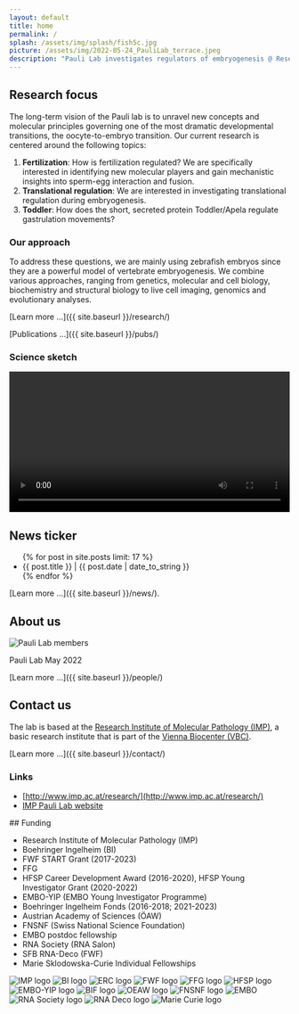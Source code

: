 ```yaml
---
layout: default
title: home
permalink: /
splash: /assets/img/splash/fish5c.jpg
picture: /assets/img/2022-05-24_PauliLab_terrace.jpeg
description: "Pauli Lab investigates regulators of embryogenesis @ Research Institute of Molecular Pathology (IMP), Vienna Biocenter."
---
```

<div class="row">
<div class="col-sm-4" markdown="1">

## Research focus

The long-term vision of the Pauli lab is to unravel new concepts and molecular principles governing one of the most dramatic developmental transitions, the oocyte-to-embryo transition. Our current research is centered around the following topics:

1. **Fertilization**: How is fertilization regulated? We are specifically interested in identifying new molecular players and gain mechanistic insights into sperm-egg interaction and fusion.
2. **Translational regulation**: We are interested in investigating translational regulation during embryogenesis.
3. **Toddler**: How does the short, secreted protein Toddler/Apela regulate gastrulation movements?

### Our approach

To address these questions, we are mainly using zebrafish embryos since they are a powerful model of vertebrate embryogenesis. We combine various approaches, ranging from genetics, molecular and cell biology, biochemistry and structural biology to live cell imaging, genomics and evolutionary analyses.

[Learn more &hellip;]({{ site.baseurl }}/research/)

[Publications &hellip;]({{ site.baseurl }}/pubs/)


### Science sketch

<video width="100%" height="auto" controls>
  <source src="/assets/vid/bouncer-sketch.mp4" type="video/mp4">
  Your browser does not support the video tag.
</video>

</div>
<div class="col-sm-4" markdown="1">

## News ticker

<ul>
{% for post in site.posts limit: 17 %}
<li>{{ post.title }} | {{ post.date | date_to_string }}</li>
{% endfor %}
</ul>

[Learn more &hellip;]({{ site.baseurl }}/news/).

</div>
<div class="col-sm-4" markdown="1">

## About us

<img class="img-fluid" alt="Pauli Lab members"
src="{{ site.baseurl }}/assets/img/2022-05-24_PauliLab_terrace.jpeg">

Pauli Lab May 2022

[Learn more &hellip;]({{ site.baseurl }}/people/)

## Contact us

The lab is based at the
[Research Institute of Molecular Pathology (IMP)](http://www.imp.ac.at/), a
basic research institute that is part of the
[Vienna Biocenter (VBC)](http://www.viennabiocenter.org).

[Learn more &hellip;]({{ site.baseurl }}/contact/)

### Links

* [http://www.imp.ac.at/research/](http://www.imp.ac.at/research/)
* [IMP Pauli Lab website](https://www.imp.ac.at/groups/andrea-pauli/)

</div>

<div class="col-sm-12" markdown="1">
## Funding

<div class="sr-only">

* Research Institute of Molecular Pathology (IMP)
* Boehringer Ingelheim (BI)
* FWF START Grant (2017-2023)
* FFG
* HFSP Career Development Award (2016-2020), HFSP Young Investigator Grant (2020-2022)
* EMBO-YIP (EMBO Young Investigator Programme)
* Boehringer Ingelheim Fonds (2016-2018; 2021-2023)
* Austrian Academy of Sciences (ÖAW)
* FNSNF (Swiss National Science Foundation)
* EMBO postdoc fellowship
* RNA Society (RNA Salon)
* SFB RNA-Deco (FWF)
* Marie Sklodowska-Curie Individual Fellowships

</div>
<div class="funding" aria-hidden="true">

<img id="imp-logo" src="{{ site.baseurl }}/assets/img/logo/imp1-180px.png" alt="IMP logo" title="Research Institute of Molecular Pathology (IMP)">
<img id="bi-logo" src="{{ site.baseurl }}/assets/img/logo/BI.png" alt="BI logo" title="BI">
<img id="ERC" src="{{ site.baseurl }}/assets/img/logo/ERC_logo.png" alt="ERC logo" title="ERC">
<img id="fwf-logo" src="{{ site.baseurl }}/assets/img/logo/fwf-200px.png" alt="FWF logo" title="FWF START Grant 2017">
<img id="ffg" src="{{ site.baseurl }}/assets/img/logo/FFG.png" alt="FFG logo" title="FFG">
<img id="hfsp-logo" src="{{ site.baseurl }}/assets/img/logo/hfsp-110px.png" alt="HFSP logo" title="HFSP Career Development Award">
<img id="embo-yip" src="{{ site.baseurl }}/assets/img/logo/embo-yip.png" alt="EMBO-YIP logo" title="EMBO YIP">
<img id="bif-logo" src="{{ site.baseurl }}/assets/img/logo/bif-200px.png" alt="BIF logo" title="Boehringer Ingelheim Fonds">
<img id="oeaw-logo" src="{{ site.baseurl }}/assets/img/logo/oeaw-200px.png" alt="OEAW logo" title="Austrian Academy of Sciences (ÖAW)">
<img id="fnsnf-logo" src="{{ site.baseurl }}/assets/img/logo/FNSNF_logo.jpeg" alt="FNSNF logo" title="FNSNF">
<img id="embo-logo" src="{{ site.baseurl }}/assets/img/logo/EMBO.jpeg" alt="EMBO" title="EMBO">
<img id="rna-society-logo" src="{{ site.baseurl }}/assets/img/logo/rna-society-125px.png" alt="RNA Society logo" title="RNA Society (RNASalon)">
<img id="sfb-rna-deco" src="{{ site.baseurl }}/assets/img/logo/SFB-RNAdeco_logo.jpg" alt="RNA Deco logo" title="RNA Deco (RNADeco)">
<img id="Marie-Curie" src="{{ site.baseurl }}/assets/img/logo/marie-curie.jpg" alt="Marie Curie logo" title="Marie Curie">
</div>


</div>
</div>
